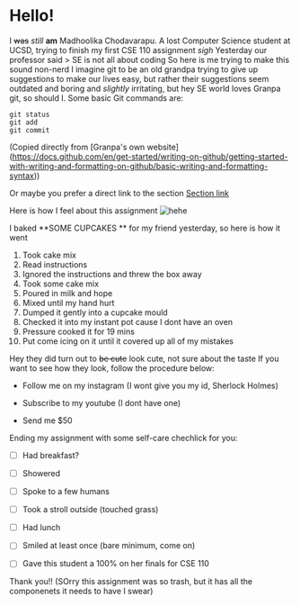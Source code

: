 # Hello!
I ~~was~~ *still* **am** Madhoolika Chodavarapu. A lost Computer Science student 
at UCSD, trying to finish my first CSE 110 assignment *sigh*
Yesterday our professor said > SE is not all about coding
So here is me trying to make this sound non-nerd
I imagine git to be an old grandpa trying to give up suggestions to make our lives easy, but rather their suggestions seem outdated and boring and *slightly* irritating, but hey SE world loves Granpa git, so should I. 
Some basic Git commands are:
```
git status
git add
git commit
```
(Copied directly from [Granpa's own website] (https://docs.github.com/en/get-started/writing-on-github/getting-started-with-writing-and-formatting-on-github/basic-writing-and-formatting-syntax))

Or maybe you prefer a direct link to the section [Section link](https://docs.github.com/en/get-started/writing-on-github/getting-started-with-writing-and-formatting-on-github/basic-writing-and-formatting-syntax#quoting-code)

Here is how I feel about this assignment ![hehe](C:\Users\Madhoolika\CSE-110-lab1\2017-04-07-meme-5.jpg)

I baked **SOME CUPCAKES ** for my friend yesterday, so here is how it went
1. Took cake mix
2. Read instructions
3. Ignored the instructions and threw the box away 
4. Took some cake mix 
5. Poured in milk and hope 
6. Mixed until my hand hurt 
7. Dumped it gently into a cupcake mould 
8. Checked it into my instant pot cause I dont have an oven 
9. Pressure cooked it for 19 mins 
10. Put come icing on it until it covered up all of my mistakes 
    
Hey they did turn out to ~~be cute~~ look cute, not sure about the taste 
If you want to see how they look, follow the procedure below:
- Follow me on my instagram (I wont give you my id, Sherlock Holmes)
* Subscribe to my youtube (I dont have one)
+ Send me $50

Ending my assignment with some self-care chechlick for you:

- [ ] Had breakfast?
- [ ] Showered
- [ ] Spoke to a few humans
- [ ] Took a stroll outside (touched grass)
- [ ] Had lunch 
- [ ] Smiled at least once (bare minimum, come on)
- [ ] Gave this student a 100% on her finals for CSE 110



Thank you!!
(SOrry this assignment was so trash, but it has all the componenets it needs to have I swear)